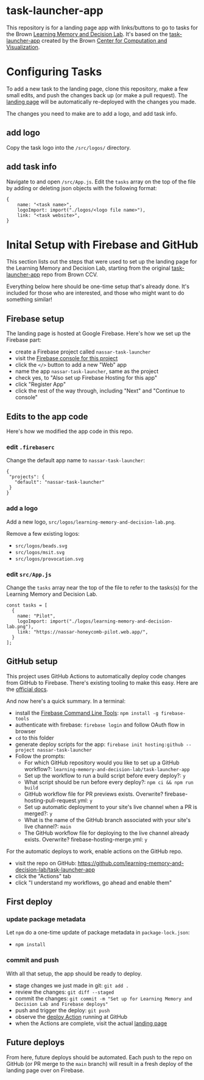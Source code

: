 # task-launcher-app

This repository is for a landing page app with links/buttons to go to tasks for the Brown [Learning Memory and Decision Lab](https://sites.brown.edu/mattlab/).  It's based on the [task-launcher-app](https://github.com/brown-ccv/task-launcher-app) created by the Brown [Center for Computation and Visualization](https://ccv.brown.edu/).

# Configuring Tasks

To add a new task to the landing page, clone this repository, make a few small edits, and push the changes back up (or make a pull request).  The [landing page](https://nassar-task-launcher.web.app/) will be automatically re-deployed with the changes you made.

The changes you need to make are to add a logo, and add task info.

## add logo
Copy the task logo into the `/src/logos/` directory.

## add task info
Navigate to and open `/src/App.js`.  Edit the `tasks` array on the top of the file by adding or deleting json objects with the following format:

```
{ 
    name: "<task name>",
    logoImport: import("./logos/<logo file name>"),
    link: "<task website>",
}
```

# Inital Setup with Firebase and GitHub

This section lists out the steps that were used to set up the landing page for the Learning Memory and Decision Lab, starting from the original [task-launcher-app](https://github.com/brown-ccv/task-launcher-app) repo from Brown CCV.

Everything below here should be one-time setup that's already done.  It's included for those who are interested, and those who might want to do something similar!

## Firebase setup

The landing page is hosted at Google Firebase.  Here's how we set up the Firebase part:

 - create a Firebase project called `nassar-task-launcher`
 - visit the [Firebase console for this project](https://console.firebase.google.com/project/nassar-task-launcher/overview)
 - click the `</>` button to add a new "Web" app
 - name the app `nassar-task-launcher`, same as the project
 - check yes, to "Also set up Firebase Hosting for this app"
 - click "Register App"
 - click the rest of the way through, including "Next" and "Continue to console"

## Edits to the app code

Here's how we modified the app code in this repo.

### edit `.firebaserc`

Change the default app name to `nassar-task-launcher`:

 ```
 {
  "projects": {
    "default": "nassar-task-launcher"
  }
}
 ```

### add a logo
Add a new logo, `src/logos/learning-memory-and-decision-lab.png`.

Remove a few existing logos:
 - `src/logos/beads.svg`
 - `src/logos/msit.svg`
 - `src/logos/provocation.svg`

### edit `src/App.js`
Change the `tasks` array near the top of the file to refer to the tasks(s) for the Learning Memory and Decision Lab.

```
const tasks = [
  {
    name: "Pilot",
    logoImport: import("./logos/learning-memory-and-decision-lab.png"),
    link: "https://nassar-honeycomb-pilot.web.app/",
  }
];
```

## GitHub setup

This project uses GitHub Actions to automatically deploy code changes from GitHub to Firebase.  There's existing tooling to make this easy.  Here are the [official docs](https://github.com/FirebaseExtended/action-hosting-deploy/blob/main/docs/service-account.md).

And now here's a quick summary.  In a terminal:

 - install the [Firebase Command Line Tools](https://firebase.google.com/docs/cli): `npm install -g firebase-tools`
 - authenticate with firebase: `firebase login` and follow OAuth flow in browser
 - `cd` to this folder
 - generate deploy scripts for the app: `firebase init hosting:github --project nassar-task-launcher`
 - Follow the prompts:
   - For which GitHub repository would you like to set up a GitHub workflow?: `learning-memory-and-decision-lab/task-launcher-app`
   - Set up the workflow to run a build script before every deploy?: `y`
   - What script should be run before every deploy?: `npm ci && npm run build`
   - GitHub workflow file for PR previews exists. Overwrite? firebase-hosting-pull-request.yml: `y`
   - Set up automatic deployment to your site's live channel when a PR is merged?: `y`
   - What is the name of the GitHub branch associated with your site's live channel?: `main`
   - The GitHub workflow file for deploying to the live channel already exists. Overwrite? firebase-hosting-merge.yml: `y`

For the automatic deploys to work, enable actions on the GitHub repo.
 - visit the repo on GitHub: https://github.com/learning-memory-and-decision-lab/task-launcher-app
 - click the "Actions" tab
 - click "I understand my workflows, go ahead and enable them"

## First deploy

### update package metadata

Let `npm` do a one-time update of package metadata in `package-lock.json`:
 - `npm install`

### commit and push

With all that setup, the app should be ready to deploy.
 - stage changes we just made in git: `git add .`
 - review the changes: `git diff --staged`
 - commit the changes: `git commit -m "Set up for Learning Memory and Decision Lab and Firebase deploys"`
 - push and trigger the deploy: `git push`
 - observe the [deploy Action](https://github.com/learning-memory-and-decision-lab/task-launcher-app/actions) running at GitHub
 - when the Actions are complete, visit the actual [landing page](https://nassar-task-launcher.web.app/)

## Future deploys

From here, future deploys should be automated.  Each push to the repo on GitHub (or PR merge to the `main` branch) will result in a fresh deploy of the landing page over on Firebase.
